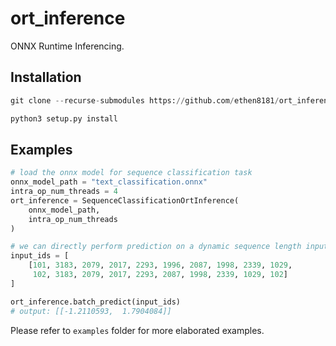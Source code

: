 # ort_inference

ONNX Runtime Inferencing.


## Installation

```python
git clone --recurse-submodules https://github.com/ethen8181/ort_inference.git

python3 setup.py install
```

## Examples

```python
# load the onnx model for sequence classification task
onnx_model_path = "text_classification.onnx"
intra_op_num_threads = 4
ort_inference = SequenceClassificationOrtInference(
    onnx_model_path,
    intra_op_num_threads
)

# we can directly perform prediction on a dynamic sequence length input_ids
input_ids = [
    [101, 3183, 2079, 2017, 2293, 1996, 2087, 1998, 2339, 1029,
     102, 3183, 2079, 2017, 2293, 2087, 1998, 2339, 1029, 102]
]

ort_inference.batch_predict(input_ids)
# output: [[-1.2110593,  1.7904084]]
```

Please refer to `examples` folder for more elaborated examples.
